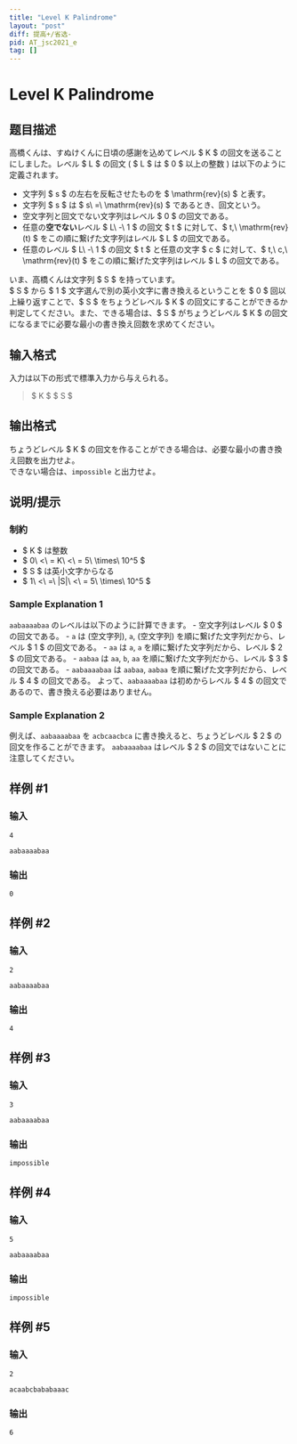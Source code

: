 ```yaml
---
title: "Level K Palindrome"
layout: "post"
diff: 提高+/省选-
pid: AT_jsc2021_e
tag: []
---
```


# Level K Palindrome

## 题目描述

[problemUrl]: https://atcoder.jp/contests/jsc2021/tasks/jsc2021_e

高橋くんは、すぬけくんに日頃の感謝を込めてレベル $ K $ の回文を送ることにしました。レベル $ L $ の回文 ( $ L $ は $ 0 $ 以上の整数 ) は以下のように定義されます。

- 文字列 $ s $ の左右を反転させたものを $ \mathrm{rev}(s) $ と表す。
- 文字列 $ s $ は $ s\ =\ \mathrm{rev}(s) $ であるとき、回文という。
- 空文字列と回文でない文字列はレベル $ 0 $ の回文である。
- 任意の**空でない**レベル $ L\ -\ 1 $ の回文 $ t $ に対して、$ t,\ \mathrm{rev}(t) $ をこの順に繋げた文字列はレベル $ L $ の回文である。
- 任意のレベル $ L\ -\ 1 $ の回文 $ t $ と任意の文字 $ c $ に対して、$ t,\ c,\ \mathrm{rev}(t) $ をこの順に繋げた文字列はレベル $ L $ の回文である。

いま、高橋くんは文字列 $ S $ を持っています。  
 $ S $ から $ 1 $ 文字選んで別の英小文字に書き換えるということを $ 0 $ 回以上繰り返すことで、$ S $ をちょうどレベル $ K $ の回文にすることができるか判定してください。また、できる場合は、$ S $ がちょうどレベル $ K $ の回文になるまでに必要な最小の書き換え回数を求めてください。

## 输入格式

入力は以下の形式で標準入力から与えられる。

> $ K $ $ S $

## 输出格式

ちょうどレベル $ K $ の回文を作ることができる場合は、必要な最小の書き換え回数を出力せよ。  
 できない場合は、`impossible` と出力せよ。

## 说明/提示

### 制約

- $ K $ は整数
- $ 0\ <\ = K\ <\ = 5\ \times\ 10^5 $
- $ S $ は英小文字からなる
- $ 1\ <\ =\ |S|\ <\ = 5\ \times\ 10^5 $

### Sample Explanation 1

`aabaaaabaa` のレベルは以下のように計算できます。 - 空文字列はレベル $ 0 $ の回文である。 - `a` は (空文字列), `a`, (空文字列) を順に繋げた文字列だから、レベル $ 1 $ の回文である。 - `aa` は `a`, `a` を順に繋げた文字列だから、レベル $ 2 $ の回文である。 - `aabaa` は `aa`, `b`, `aa` を順に繋げた文字列だから、レベル $ 3 $ の回文である。 - `aabaaaabaa` は `aabaa`, `aabaa` を順に繋げた文字列だから、レベル $ 4 $ の回文である。 よって、`aabaaaabaa` は初めからレベル $ 4 $ の回文であるので、書き換える必要はありません。

### Sample Explanation 2

例えば、`aabaaaabaa` を `acbcaacbca` に書き換えると、ちょうどレベル $ 2 $ の回文を作ることができます。 `aabaaaabaa` はレベル $ 2 $ の回文ではないことに注意してください。

## 样例 #1

### 输入

```
4
aabaaaabaa
```

### 输出

```
0
```

## 样例 #2

### 输入

```
2
aabaaaabaa
```

### 输出

```
4
```

## 样例 #3

### 输入

```
3
aabaaaabaa
```

### 输出

```
impossible
```

## 样例 #4

### 输入

```
5
aabaaaabaa
```

### 输出

```
impossible
```

## 样例 #5

### 输入

```
2
acaabcbababaaac
```

### 输出

```
6
```


